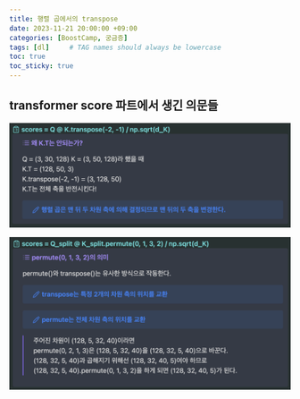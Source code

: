 ```yaml
---
title: 행렬 곱에서의 transpose
date: 2023-11-21 20:00:00 +09:00
categories: [BoostCamp, 궁금증]
tags: [dl]     # TAG names should always be lowercase
toc: true
toc_sticky: true
---
```


## transformer score 파트에서 생긴 의문들
![image](https://github.com/lostdesire/lostdesire.github.io/blob/main/_posts/image/transpose_1.png?raw=true)

![image](https://github.com/lostdesire/lostdesire.github.io/blob/main/_posts/image/transpose_2.png?raw=true)

